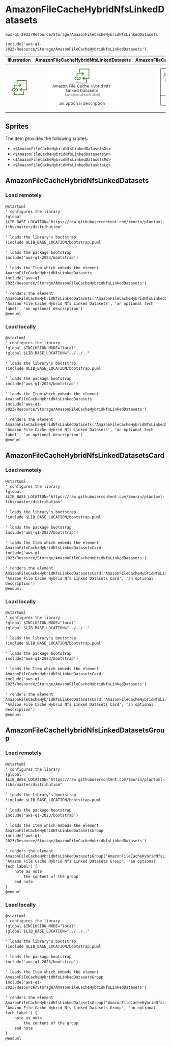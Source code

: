 # AmazonFileCacheHybridNfsLinkedDatasets


```text
aws-q1-2023/Resource/Storage/AmazonFileCacheHybridNfsLinkedDatasets
```

```text
include('aws-q1-2023/Resource/Storage/AmazonFileCacheHybridNfsLinkedDatasets')
```



| Illustration | AmazonFileCacheHybridNfsLinkedDatasets | AmazonFileCacheHybridNfsLinkedDatasetsCard | AmazonFileCacheHybridNfsLinkedDatasetsGroup |
| :---: | :---: | :---: | :---: |
| ![illustration for Illustration](../../../aws-q1-2023/Resource/Storage/AmazonFileCacheHybridNfsLinkedDatasets.png) | ![illustration for AmazonFileCacheHybridNfsLinkedDatasets](../../../aws-q1-2023/Resource/Storage/AmazonFileCacheHybridNfsLinkedDatasets.Local.png) | ![illustration for AmazonFileCacheHybridNfsLinkedDatasetsCard](../../../aws-q1-2023/Resource/Storage/AmazonFileCacheHybridNfsLinkedDatasetsCard.Local.png) | ![illustration for AmazonFileCacheHybridNfsLinkedDatasetsGroup](../../../aws-q1-2023/Resource/Storage/AmazonFileCacheHybridNfsLinkedDatasetsGroup.Local.png) |



## Sprites
The item provides the following sriptes:

- `<$AmazonFileCacheHybridNfsLinkedDatasetsXs>`
- `<$AmazonFileCacheHybridNfsLinkedDatasetsSm>`
- `<$AmazonFileCacheHybridNfsLinkedDatasetsMd>`
- `<$AmazonFileCacheHybridNfsLinkedDatasetsLg>`





## AmazonFileCacheHybridNfsLinkedDatasets

### Load remotely
```plantuml
@startuml
' configures the library
!global $LIB_BASE_LOCATION="https://raw.githubusercontent.com/tmorin/plantuml-libs/master/distribution"

' loads the library's bootstrap
!include $LIB_BASE_LOCATION/bootstrap.puml

' loads the package bootstrap
include('aws-q1-2023/bootstrap')

' loads the Item which embeds the element AmazonFileCacheHybridNfsLinkedDatasets
include('aws-q1-2023/Resource/Storage/AmazonFileCacheHybridNfsLinkedDatasets')

' renders the element
AmazonFileCacheHybridNfsLinkedDatasets('AmazonFileCacheHybridNfsLinkedDatasets', 'Amazon File Cache Hybrid Nfs Linked Datasets', 'an optional tech label', 'an optional description')
@enduml
```

### Load locally
```plantuml
@startuml
' configures the library
!global $INCLUSION_MODE="local"
!global $LIB_BASE_LOCATION="../../.."

' loads the library's bootstrap
!include $LIB_BASE_LOCATION/bootstrap.puml

' loads the package bootstrap
include('aws-q1-2023/bootstrap')

' loads the Item which embeds the element AmazonFileCacheHybridNfsLinkedDatasets
include('aws-q1-2023/Resource/Storage/AmazonFileCacheHybridNfsLinkedDatasets')

' renders the element
AmazonFileCacheHybridNfsLinkedDatasets('AmazonFileCacheHybridNfsLinkedDatasets', 'Amazon File Cache Hybrid Nfs Linked Datasets', 'an optional tech label', 'an optional description')
@enduml
```

## AmazonFileCacheHybridNfsLinkedDatasetsCard

### Load remotely
```plantuml
@startuml
' configures the library
!global $LIB_BASE_LOCATION="https://raw.githubusercontent.com/tmorin/plantuml-libs/master/distribution"

' loads the library's bootstrap
!include $LIB_BASE_LOCATION/bootstrap.puml

' loads the package bootstrap
include('aws-q1-2023/bootstrap')

' loads the Item which embeds the element AmazonFileCacheHybridNfsLinkedDatasetsCard
include('aws-q1-2023/Resource/Storage/AmazonFileCacheHybridNfsLinkedDatasets')

' renders the element
AmazonFileCacheHybridNfsLinkedDatasetsCard('AmazonFileCacheHybridNfsLinkedDatasetsCard', 'Amazon File Cache Hybrid Nfs Linked Datasets Card', 'an optional description')
@enduml
```

### Load locally
```plantuml
@startuml
' configures the library
!global $INCLUSION_MODE="local"
!global $LIB_BASE_LOCATION="../../.."

' loads the library's bootstrap
!include $LIB_BASE_LOCATION/bootstrap.puml

' loads the package bootstrap
include('aws-q1-2023/bootstrap')

' loads the Item which embeds the element AmazonFileCacheHybridNfsLinkedDatasetsCard
include('aws-q1-2023/Resource/Storage/AmazonFileCacheHybridNfsLinkedDatasets')

' renders the element
AmazonFileCacheHybridNfsLinkedDatasetsCard('AmazonFileCacheHybridNfsLinkedDatasetsCard', 'Amazon File Cache Hybrid Nfs Linked Datasets Card', 'an optional description')
@enduml
```

## AmazonFileCacheHybridNfsLinkedDatasetsGroup

### Load remotely
```plantuml
@startuml
' configures the library
!global $LIB_BASE_LOCATION="https://raw.githubusercontent.com/tmorin/plantuml-libs/master/distribution"

' loads the library's bootstrap
!include $LIB_BASE_LOCATION/bootstrap.puml

' loads the package bootstrap
include('aws-q1-2023/bootstrap')

' loads the Item which embeds the element AmazonFileCacheHybridNfsLinkedDatasetsGroup
include('aws-q1-2023/Resource/Storage/AmazonFileCacheHybridNfsLinkedDatasets')

' renders the element
AmazonFileCacheHybridNfsLinkedDatasetsGroup('AmazonFileCacheHybridNfsLinkedDatasetsGroup', 'Amazon File Cache Hybrid Nfs Linked Datasets Group', 'an optional tech label') {
    note as note
        the content of the group
    end note
}
@enduml
```

### Load locally
```plantuml
@startuml
' configures the library
!global $INCLUSION_MODE="local"
!global $LIB_BASE_LOCATION="../../.."

' loads the library's bootstrap
!include $LIB_BASE_LOCATION/bootstrap.puml

' loads the package bootstrap
include('aws-q1-2023/bootstrap')

' loads the Item which embeds the element AmazonFileCacheHybridNfsLinkedDatasetsGroup
include('aws-q1-2023/Resource/Storage/AmazonFileCacheHybridNfsLinkedDatasets')

' renders the element
AmazonFileCacheHybridNfsLinkedDatasetsGroup('AmazonFileCacheHybridNfsLinkedDatasetsGroup', 'Amazon File Cache Hybrid Nfs Linked Datasets Group', 'an optional tech label') {
    note as note
        the content of the group
    end note
}
@enduml
```

